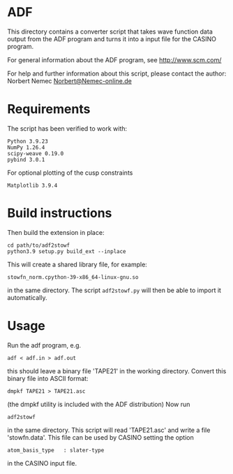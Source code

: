 ADF
===

This directory contains a converter script that takes wave function data
output from the ADF program and turns it into a input file for the CASINO
program.

For general information about the ADF program, see http://www.scm.com/

For help and further information about this script, please contact the author:
    Norbert Nemec <Norbert@Nemec-online.de>


Requirements
============

The script has been verified to work with:

    Python 3.9.23
    NumPy 1.26.4
    scipy-weave 0.19.0
    pybind 3.0.1

For optional plotting of the cusp constraints

    Matplotlib 3.9.4


Build instructions
==================

Then build the extension in place:

    cd path/to/adf2stowf
    python3.9 setup.py build_ext --inplace

This will create a shared library file, for example:

    stowfn_norm.cpython-39-x86_64-linux-gnu.so

in the same directory.
The script `adf2stowf.py` will then be able to import it automatically.


Usage
=====

Run the adf program, e.g.

    adf < adf.in > adf.out

this should leave a binary file 'TAPE21' in the working directory.
Convert this binary file into ASCII format:

    dmpkf TAPE21 > TAPE21.asc

(the dmpkf utility is included with the ADF distribution)
Now run

    adf2stowf

in the same directory. This script will read 'TAPE21.asc' and write a file 'stowfn.data'.
This file can be used by CASINO setting the option

    atom_basis_type   : slater-type

in the CASINO input file.
